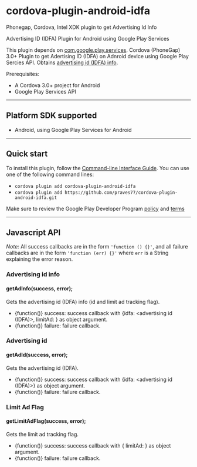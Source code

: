 # cordova-plugin-android-idfa
Phonegap, Cordova, Intel XDK plugin to get Advertising Id Info

Advertising ID (IDFA) Plugin for Android using Google Play Services

This plugin depends on [com.google.play.services](http://plugins.cordova.io/#/package/com.google.play.services).
Cordova (PhoneGap) 3.0+ Plugin to get Adertising ID (IDFA) on Adnroid device using Google Play Sercies API.
Obtains [advertising id (IDFA) info](https://support.google.com/googleplay/android-developer/answer/6048248?hl=en).


Prerequisites:
* A Cordova 3.0+ project for Android
* Google Play Services API 

---
## Platform SDK supported ##

* Android, using Google Play Services for Android

---
## Quick start ##

To install this plugin, follow the [Command-line Interface Guide](http://cordova.apache.org/docs/en/edge/guide_cli_index.md.html#The%20Command-line%20Interface). You can use one of the following command lines:

* `cordova plugin add cordova-plugin-android-idfa`
* `cordova plugin add https://github.com/praves77/cordova-plugin-android-idfa.git`

Make sure to review the Google Play Developer Program [policy](https://play.google.com/about/developer-content-policy.html#ADID) and [terms](https://play.google.com/about/developer-distribution-agreement.html#use)

---
## Javascript API ##

*Note:* All success callbacks are in the form `'function () {}'`, and all failure callbacks are in the form `'function (err) {}'` where `err` is a String explaining the error reason.


### Advertising id info ###
#### getAdInfo(success, error);
Gets the advertising id (IDFA) info (id and limit ad tracking flag).

* {function()} success:    success callback with {idfa: <advertising id (IDFA)>, limitAd: <boolean>} as object argument.
* {function()} failure:    failure callback.

### Advertising id ###
#### getAdId(success, error);
Gets the advertising id (IDFA).

* {function()} success:    success callback with {idfa: <advertising id (IDFA)>} as object argument.
* {function()} failure:    failure callback.

### Limit Ad Flag ###
#### getLimitAdFlag(success, error);
Gets the limit ad tracking flag.

* {function()} success:    success callback with { limitAd: <boolean> } as object argument.
* {function()} failure:    failure callback.
